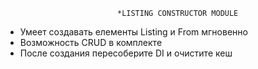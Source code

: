                              *LISTING CONSTRUCTOR MODULE
    
    
 * Умеет создавать елементы Listing и From мгновенно
 * Возможность CRUD в комплекте  
 * После создания пересоберите DI  и очистите кеш

